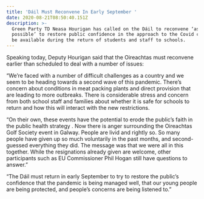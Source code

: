 ```yaml
---
title: 'Dáil Must Reconvene In Early September '
date: 2020-08-21T08:50:40.151Z
description: >-
  Green Party TD Neasa Hourigan has called on the Dáil to reconvene ‘as soon as
  possible’ to restore public confidence in the approach to the Covid crisis and
  be available during the return of students and staff to schools.
---
```

Speaking today, Deputy Hourigan said that the Oireachtas must reconvene earlier than scheduled to deal with a number of issues:

“We’re faced with a number of difficult challenges as a country and we seem to be heading towards a second wave of this pandemic. There’s concern about conditions in meat packing plants and direct provision that are leading to more outbreaks. There is considerable stress and concern from both school staff and families about whether it is safe for schools to return and how this will interact with the new restrictions.

“On their own, these events have the potential to erode the public’s faith in the public health strategy . Now there is anger surrounding the Oireachtas Golf Society event in Galway. People are livid and rightly so. So many people have given up so much voluntarily in the past months, and second-guessed everything they did. The message was that we were all in this together. While the resignations already given are welcome, other participants such as EU Commissioner Phil Hogan still have questions to answer.”

“The Dáil must return in early September to try to restore the public’s confidence that the pandemic is being managed well, that our young people are being protected, and people’s concerns are being listened to.”
